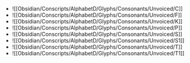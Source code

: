 - ![[Obsidian/Conscripts/AlphabetD/Glyphs/Consonants/Unvoiced/C]]
- ![[Obsidian/Conscripts/AlphabetD/Glyphs/Consonants/Unvoiced/F]]
- ![[Obsidian/Conscripts/AlphabetD/Glyphs/Consonants/Unvoiced/K]]
- ![[Obsidian/Conscripts/AlphabetD/Glyphs/Consonants/Unvoiced/P]]
- ![[Obsidian/Conscripts/AlphabetD/Glyphs/Consonants/Unvoiced/S]]
- ![[Obsidian/Conscripts/AlphabetD/Glyphs/Consonants/Unvoiced/S1]]
- ![[Obsidian/Conscripts/AlphabetD/Glyphs/Consonants/Unvoiced/T]]
- ![[Obsidian/Conscripts/AlphabetD/Glyphs/Consonants/Unvoiced/T1]]